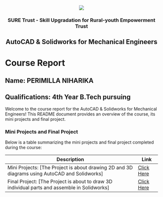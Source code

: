 <!-- PROJECT LOGO -->
<br />

<div align="center">
   <img src='https://user-images.githubusercontent.com/73131499/166115643-d3187f47-d38f-41b2-ae42-5ecbbc60de14.png' />


<h3 align="center">SURE Trust - Skill Upgradation for Rural-youth Empowerment Trust</h3>
  <h2>AutoCAD & Solidworks for Mechanical Engineers</h2>
</div>

# Course Report

## Name: PERIMILLA NIHARIKA

## Qualifications: 4th Year B.Tech pursuing

Welcome to the course report for the AutoCAD & Solidworks for Mechanical Engineers! This README document provides an overview of the course, its mini projects and final project.

### Mini Projects and Final Project

Below is a table summarizing the mini projects and final project completed during the course:

| Description                               | Link                                    |
|-------------------------------------------|-----------------------------------------|
| Mini Projects: [The Project is about drawing 2D and 3D diagrams using AutoCAD and Solidworks]     | [Click Here](https://github.com/sure-trust/G2_Autocad/tree/main/Mini%20Projects/Niharika)                         |
| Final Project: [The Project is about to draw 3D individual parts and assemble in Solidworks]     | [Click Here](https://github.com/sure-trust/G2_Autocad/tree/main/Final%20Capstone%20Project/Niharika)                         |

